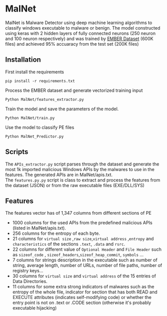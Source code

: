 # MalNet
MalNet is Malware Detector using deep machine learning algorithms to classify windows executable to malware or benign. The model constructed using keras with 2 hidden layers of fully connected neurons (250 neuron and 100 neuron respectively) and was trained by [EMBER Dataset](https://github.com/endgameinc/ember) (600K files) and achieved 95% accuaracy from the test set (200K files)
## Installation
First install the requirements
```
pip install -r requirements.txt
```
Process the EMBER dataset and generate vectorized training input
```
Python MalNet/features_extractor.py
```
Train the model and save the parameters of the model.
```
Python MalNet/train.py
```
Use the model to classify PE files
```
Python MalNet_Predictor.py
```
## Scripts
The `APIs_extractor.py` script parses through the dataset and generate the most 1k imported malicious Windows APIs by the malwares to use in the features. The generated APIs are in MalNet/apis.txt.  
The `features.py.py` script is class to extract and process the features from the dataset (JSON) or from the raw executable files (EXE/DLL/SYS)

## Features  
The features vector has of 1,347 columns from different sections of PE  
- 1000 columns for the used APIs from the predefined malicious APIs (listed in MalNet/apis.txt).
- 256 columns for the entropy of each byte.
- 21 columns  for `virtual size` ,`raw size`,`virtual address` ,`entropy` and `characteristics` of the sections `.text`, `.data` and `rsrc`.
- 22 columns for different value of `Optional Header` and `File Header` such as `sizeof_code` , `sizeof_headers`,`sizeof_heap_commit`, `symbols` ...
- 7 columns for strings description in the executable such as number of string, average length, number of URLs, number of file paths, number of registry keys...
- 30 columns for `virtual size` and `virtual address` of the 15 entries of Data Directories.
- 11 columns for some extra strong indicators of malwares such as the entropy of the whole file, indicator for section that has both READ and EXECUTE attributes (indicates self-modifying code) or whether the entry point is not on .text or .CODE section (otherwise it's probably executable hijacking)


